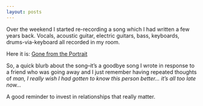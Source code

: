 ```yaml
---
layout: posts
---
```


Over the weekend I started re-recording a song which I had written a few years back.  Vocals, acoustic guitar, electric guitars, bass, keyboards, drums-via-keyboard all recorded in my room.

Here it is: [Gone from the Portrait](http://soundcloud.com/junhopark/gone-from-the-portrait "Gone From the Portrait")

So, a quick blurb about the song–it’s a goodbye song I wrote in response to a friend who was going away and I just remember having repeated thoughts of _man, I really wish I had gotten to know this person better... it’s all too late now..._

A good reminder to invest in relationships that really matter.
